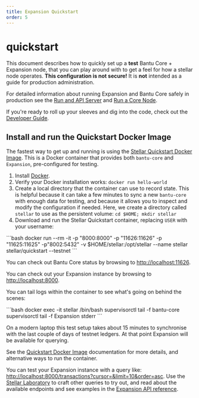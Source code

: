 ```yaml
---
title: Expansion Quickstart
order: 5
---
```


# quickstart



This document describes how to quickly set up a **test** Bantu Core + Expansion node, that you can play around with to get a feel for how a stellar node operates. **This configuration is not secure!** It is **not** intended as a guide for production administration.

For detailed information about running Expansion and Bantu Core safely in production see the [Run and API Server](index.md) and [Run a Core Node](../run-core-node/index.md).

If you're ready to roll up your sleeves and dig into the code, check out the [Developer Guide](https://github.com/stellar/go/blob/master/services/Expansion/internal/docs/developing.md).

## Install and run the Quickstart Docker Image

The fastest way to get up and running is using the [Stellar Quickstart Docker Image](https://github.com/stellar/docker-bantu-core-Expansion). This is a Docker container that provides both `bantu-core` and `Expansion`, pre-configured for testing.

1. Install [Docker](https://www.docker.com/get-started).
2. Verify your Docker installation works: `docker run hello-world`
3. Create a local directory that the container can use to record state. This is helpful because it can take a few minutes to sync a new `bantu-core` with enough data for testing, and because it allows you to inspect and modify the configuration if needed. Here, we create a directory called `stellar` to use as the persistent volume: `cd $HOME; mkdir stellar`
4. Download and run the Stellar Quickstart container, replacing `USER` with your username:

 \`\`\`bash docker run --rm -it -p "8000:8000" -p "11626:11626" -p "11625:11625" -p"8002:5432" -v $HOME/stellar:/opt/stellar --name stellar stellar/quickstart --testnet \`\`\`

You can check out Bantu Core status by browsing to [http://localhost:11626](http://localhost:11626).

You can check out your Expansion instance by browsing to [http://localhost:8000](http://localhost:8000).

You can tail logs within the container to see what's going on behind the scenes:

 \`\`\`bash docker exec -it stellar /bin/bash supervisorctl tail -f bantu-core supervisorctl tail -f Expansion stderr \`\`\`

On a modern laptop this test setup takes about 15 minutes to synchronise with the last couple of days of testnet ledgers. At that point Expansion will be available for querying.

See the [Quickstart Docker Image](https://github.com/stellar/docker-bantu-core-Expansion) documentation for more details, and alternative ways to run the container.

You can test your Expansion instance with a query like: [http://localhost:8000/transactions?cursor=&limit=10&order=asc](http://localhost:8000/transactions?cursor=&limit=10&order=asc). Use the [Stellar Laboratory](https://www.stellar.org/laboratory/) to craft other queries to try out, and read about the available endpoints and see examples in the [Expansion API reference](../api/introduction/index.md).

